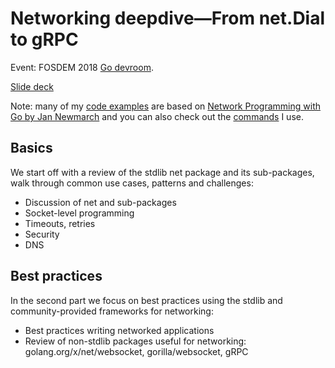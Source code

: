 # Networking deepdive—From net.Dial to gRPC

Event: FOSDEM 2018 [Go devroom](https://fosdem.org/2018/schedule/event/networking/).

[Slide deck](http://go-talks.appspot.com/github.com/mhausenblas/fosdem2018-godevroom-networkingdeepdive/main.slide)

Note: many of my [code examples](https://github.com/mhausenblas/fosdem2018-godevroom-networkingdeepdive/tree/master/code) are based on [Network Programming with Go by Jan Newmarch](http://tumregels.github.io/Network-Programming-with-Go/) and you can also check out the [commands](commands.md) I use.

## Basics

We start off with a review of the stdlib net package and its sub-packages, walk through common use cases, patterns and challenges:

- Discussion of net and sub-packages
- Socket-level programming
- Timeouts, retries
- Security
- DNS

## Best practices

In the second part we focus on best practices using the stdlib and community-provided frameworks for networking:

- Best practices writing networked applications
- Review of non-stdlib packages useful for networking: golang.org/x/net/websocket, gorilla/websocket, gRPC
